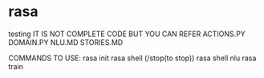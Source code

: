 # rasa
testing 
 IT IS NOT COMPLETE CODE BUT YOU CAN REFER 
 ACTIONS.PY
 DOMAIN.PY
 NLU.MD
 STORIES.MD
 
 
 COMMANDS TO USE:
  rasa init
  rasa shell  (/stop(to stop))
  rasa shell nlu
  rasa train
  
